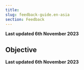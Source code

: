 ```yaml
---
title: 
slug: feedback-guide.en-asia
section: Feedback
---
```


**Last updated 6th November 2023**



## Objective  

**Last updated 6th November 2023**

